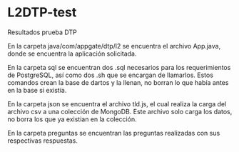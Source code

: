 # L2DTP-test
Resultados prueba DTP

En la carpeta java/com/appgate/dtp/l2 se encuentra el archivo App.java, donde se encuentra la aplicación solicitada.

En la carpeta sql se encuentran dos .sql necesarios para los requerimientos de PostgreSQL, así como dos .sh que se encargan de llamarlos. Estos comandos crean la base de dartos y la llenan, no borran lo que había antes en la base si existía.

En la carpeta json se encuentra el archivo tld.js, el cual realiza la carga del archivo csv a una colección de MongoDB. Este archivo solo carga los datos, no borra los que ya existian en la colección.

En la carpeta preguntas se encuentran las preguntas realizadas con sus respectivas respuestas.
